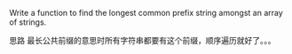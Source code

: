 Write a function to find the longest common prefix string amongst an array of strings.

思路
最长公共前缀的意思时所有字符串都要有这个前缀，顺序遍历就好了。。。
